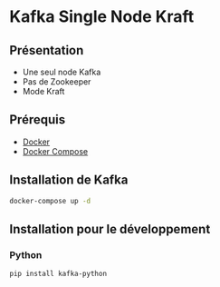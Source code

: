 # Kafka Single Node Kraft

## Présentation

- Une seul node Kafka
- Pas de Zookeeper
- Mode Kraft

## Prérequis
- [Docker](https://www.docker.com/)
- [Docker Compose](https://docs.docker.com/compose/)

## Installation de Kafka

```bash
docker-compose up -d
```

## Installation pour le développement

### Python

```bash
pip install kafka-python
```


